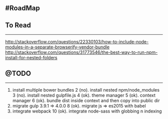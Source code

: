 #RoadMap
------------------

## To Read
------------------
http://stackoverflow.com/questions/22330103/how-to-include-node-modules-in-a-separate-browserify-vendor-bundle
http://stackoverflow.com/questions/31773546/the-best-way-to-run-npm-install-for-nested-folders


## @TODO
------------------
1. install multiple bower bundles
2 (no). install nested npm/node_modules
3 (no). install nested gulpfile.js
4 (ok). theme manager
5 (ok). context manager
6 (ok). bundle dist inside context and then copy into public dir
7. migrate gulp 3.9.1 => 4.0.0
8 (ok). migrate js => es2015 with babel
9. integrate webpack
10 (ok). integrate node-sass with globbing n indexing
